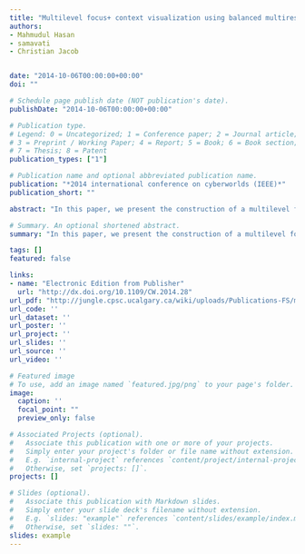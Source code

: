 ```yaml
---
title: "Multilevel focus+ context visualization using balanced multiresolution"
authors:
- Mahmudul Hasan
- samavati
- Christian Jacob


date: "2014-10-06T00:00:00+00:00"
doi: ""

# Schedule page publish date (NOT publication's date).
publishDate: "2014-10-06T00:00:00+00:00"

# Publication type.
# Legend: 0 = Uncategorized; 1 = Conference paper; 2 = Journal article;
# 3 = Preprint / Working Paper; 4 = Report; 5 = Book; 6 = Book section;
# 7 = Thesis; 8 = Patent
publication_types: ["1"]

# Publication name and optional abbreviated publication name.
publication: "*2014 international conference on cyberworlds (IEEE)*"
publication_short: ""

abstract: "In this paper, we present the construction of a multilevel focus context visualization framework for the navigation and exploration of large-scale 2D and 3D images. The presented framework utilizes a balanced multiresolution (BMR) technique supported by a balanced wavelet transform (BWT). This devised framework extends the mode of focus context visualization, where spatially separate magnification of regions of interest (ROIs) is performed, as opposed to in-place magnification. Each resulting visualization scenario resembles a tree structure, where the root constitutes the main context, each non-root internal node plays the dual roles of both focus and context, and each leaf solely represents a focus. We use the local multiresolution filters of quadratic B-spline to construct the BWT. Our developed prototype supports interactive manipulation of the visualization hierarchy, such as addition and deletion of ROIs and …"

# Summary. An optional shortened abstract.
summary: "In this paper, we present the construction of a multilevel focus context visualization framework for the navigation and exploration of large-scale 2D and 3D images. The presented framework utilizes a balanced multiresolution (BMR) technique supported by a balanced wavelet transform (BWT). This devised framework extends the mode of focus context visualization, where spatially separate magnification of regions of interest (ROIs) is performed, as opposed to in-place magnification. Each resulting vi..."

tags: []
featured: false

links:
- name: "Electronic Edition from Publisher"
  url: "http://dx.doi.org/10.1109/CW.2014.28"
url_pdf: "http://jungle.cpsc.ucalgary.ca/wiki/uploads/Publications-FS/multilevel-fpc-cw2014-hasan.pdf"
url_code: ''
url_dataset: ''
url_poster: ''
url_project: ''
url_slides: ''
url_source: ''
url_video: ''

# Featured image
# To use, add an image named `featured.jpg/png` to your page's folder. 
image:
  caption: ''
  focal_point: ""
  preview_only: false

# Associated Projects (optional).
#   Associate this publication with one or more of your projects.
#   Simply enter your project's folder or file name without extension.
#   E.g. `internal-project` references `content/project/internal-project/index.md`.
#   Otherwise, set `projects: []`.
projects: []

# Slides (optional).
#   Associate this publication with Markdown slides.
#   Simply enter your slide deck's filename without extension.
#   E.g. `slides: "example"` references `content/slides/example/index.md`.
#   Otherwise, set `slides: ""`.
slides: example
---
```

